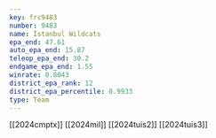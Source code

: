 ```yaml
---
key: frc9483
number: 9483
name: İstanbul Wildcats
epa_end: 47.61
auto_epa_end: 15.87
teleop_epa_end: 30.2
endgame_epa_end: 1.55
winrate: 0.8043
district_epa_rank: 12
district_epa_percentile: 0.9933
type: Team
---
```

[[2024cmptx]]
[[2024mil]]
[[2024tuis2]]
[[2024tuis3]]
